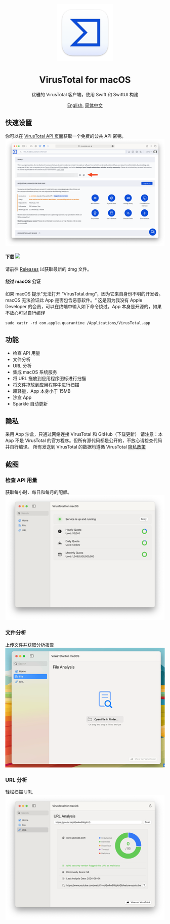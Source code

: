 <p align="center">
<img height="180" src="https://github.com/Jerry23011/VirusTotal-macOS/blob/main/Resources/AppIcon.png" />
</p>

<h1 align="center">VirusTotal for macOS</h1>

<p align="center"> 优雅的 VirusTotal 客户端，使用 Swift 和 SwiftUI 构建</p>

<p align="center">
<a href="https://github.com/Jerry23011/VirusTotal-macOS/blob/main/README.md">English</a>,
<a href="https://github.com/Jerry23011/VirusTotal-macOS/blob/main/README_CN.md">简体中文</a>
</p>

## 快速设置
你可以在 [VirusTotal API 页面](https://www.virustotal.com/gui/my-apikey)获取一个免费的公共 API 密钥。
<img src="https://github.com/Jerry23011/VirusTotal-macOS/blob/main/Resources/API.png"/>

#### 下载 <img src="https://img.shields.io/badge/macOS-14.0-green"/>

请前往 [Releases](https://github.com/Jerry23011/VirusTotal-macOS/releases) 以获取最新的 dmg 文件。
#### 绕过 macOS 公证
如果 macOS 提示"无法打开 “VirusTotal.dmg”，因为它来自身份不明的开发者。macOS 无法验证此 App 是否包含恶意软件。“ 这是因为我没有 Apple Developer 的会员，可以在终端中输入如下命令绕过。App 本身是开源的，如果不放心可以自行编译

```
sudo xattr -rd com.apple.quarantine /Applications/VirusTotal.app
```

## 功能
- 检查 API 用量
- 文件分析
- URL 分析
- 集成 macOS 系统服务
- 将 URL 拖放到应用程序图标进行扫描
- 将文件拖放到应用程序中进行扫描
- 超轻量，App 本身小于 15MB
- 沙盒 App
- Sparkle 自动更新
## 隐私
采用 App 沙盒，只通过网络连接 VirusTotal 和 GitHub（下载更新）
请注意：本 App 不是 VirusTotal 的官方程序。但所有源代码都是公开的，不放心请检查代码并自行编译。
所有发送到 VirusTotal 的数据均遵循 VirusTotal [隐私政策](https://docs.virustotal.com/docs/privacy-policy)

## 截图
### 检查 API 用量
获取每小时、每日和每月的配额。
<img src="https://github.com/Jerry23011/VirusTotal-macOS/blob/main/Resources/HomePage_EN.png"/>
### 文件分析
上传文件并获取分析报告
<img src="https://github.com/Jerry23011/VirusTotal-macOS/blob/main/Resources/File_EN.gif"/>
### URL 分析
轻松扫描 URL
<img src="https://github.com/Jerry23011/VirusTotal-macOS/blob/main/Resources/URL_EN.png"/>

